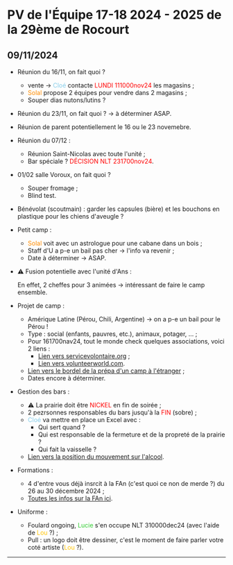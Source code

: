 # PV de l'Équipe 17-18 2024 - 2025 de la 29ème de Rocourt

## 09/11/2024

* Réunion du 16/11, on fait quoi ?

  * vente  &rarr; <span style="color:skyblue">Cloé</span> contacte <span style="color:red">LUNDI 111000nov24</span> les magasins ;
  * <span style="color:darkorange">Solal</span> propose 2 équipes pour vendre dans 2 magasins ;
  * Souper dias nutons/lutins ?

* Réunion du 23/11, on fait quoi ?  &rarr; à déterminer ASAP.

* Réunion de parent potentiellement le 16 ou le 23 novemebre.

* Réunion du 07/12 :
  * Réunion Saint-Nicolas avec toute l'unité ;
  * Bar spéciale ? <span style="color:red">DÉCISION NLT 231700nov24</span>.

* 01/02 salle Voroux, on fait quoi ?
  * Souper fromage ;
  * Blind test.

* Bénévolat (scoutmain) : garder les capsules (bière) et les bouchons en plastique pour les chiens d'aveugle ?

* Petit camp :
  * <span style="color:darkorange">Solal</span> voit avec un astrologue pour une cabane dans un bois ;
  * Staff d'U a p-e un bail pas cher  &rarr; l'info va revenir ;
  * Date à déterminer  &rarr; ASAP.

* :warning: Fusion potentielle avec l'unité d'Ans :

    En effet, 2 cheffes pour 3 animées  &rarr; intéressant de faire le camp ensemble.

* Projet de camp :
  * Amérique Latine (Pérou, Chili, Argentine)  &rarr; on a p-e un bail pour le Pérou !
  * Type : social (enfants, pauvres, etc.), animaux, potager, ... ;
  * Pour 161700nav24, tout le monde check quelques associations, voici 2 liens :
    * [Lien vers servicevolontaire.org](https://www.servicevolontaire.org/mission-volontariat/fr/benevolat-au-perou/) ;
    * [Lien vers volunteerworld.com](https://www.volunteerworld.com/fr/volunteer-abroad/perou).
  * [Lien vers le bordel de la prépa d'un camp à l'étranger](https://www.guides.be/animateur/les-camps/camps-a-l-etranger) ;
  * Dates encore à déterminer.

* Gestion des bars :
  * :warning: La prairie doit être <span style="color:red">NICKEL</span> en fin de soirée ;
  * 2 pezrsonnes responsables du bars jusqu'à la <span style="color:red">FIN</span> (sobre) ;
  * <span style="color:skyblue">Cloé</span> va mettre en place un Excel avec :
    * Qui sert quand ?
    * Qui est responsable de la fermeture et de la propreté de la prairie ?
    * Qui fait la vaisselle ?
  * [Lien vers la position du mouvement sur l'alcool](https://lesscouts.be/fr/le-scoutisme/la-federation-les-scouts/les-positions-federales/alcool).

* Formations :
  * 4 d'entre vous déjà insrcit à la FAn (c'est quoi ce non de merde ?) du 26 au 30 décembre 2024 ;
  * [Toutes les infos sur la FAn ici](https://www.guides.be/formation-horizon/fan).

* Uniforme :
  * Foulard ongoing, <span style="color:limegreen">Lucie</span> s'en occupe NLT 310000dec24 (avec l'aide de <span style="color:#FFC300">Lou</span> ?) ;
  * Pull : un logo doit être dessiner, c'est le moment de faire parler votre coté artiste (<span style="color:#FFC300">Lou</span> ?).

***
